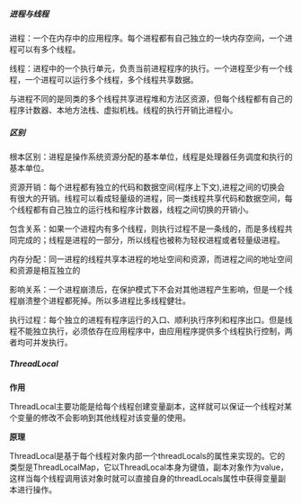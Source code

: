 ##### 进程与线程

进程：一个在内存中的应用程序。每个进程都有自己独立的一块内存空间，一个进程可以有多个线程。

线程：进程中的一个执行单元，负责当前进程程序的执行。一个进程至少有一个线程，一个进程可以运行多个线程，多个线程共享数据。

与进程不同的是同类的多个线程共享进程堆和方法区资源，但每个线程都有自己的程序计数器、本地方法栈、虚拟机栈。线程的执行开销比进程小。

##### 区别

根本区别：进程是操作系统资源分配的基本单位，线程是处理器任务调度和执行的基本单位。

资源开销：每个进程都有独立的代码和数据空间(程序上下文),进程之间的切换会有很大的开销。线程可以看成轻量级的进程，同一类线程共享代码和数据空间，每个线程都有自己独立的运行栈和程序计数器，线程之间切换的开销小。

包含关系：如果一个进程内有多个线程，则执行过程不是一条线的，而是多线程共同完成的；线程是进程的一部分，所以线程也被称为轻权进程或者轻量级进程。

内存分配：同一进程的线程共享本进程的地址空间和资源，而进程之间的地址空间和资源是相互独立的

影响关系：一个进程崩溃后，在保护模式下不会对其他进程产生影响，但是一个线程崩溃整个进程都死掉。所以多进程比多线程健壮。

执行过程：每个独立的进程有程序运行的入口、顺利执行序列和程序出口。但是线程不能独立执行，必须依存在应用程序中，由应用程序提供多个线程执行控制，两者均可并发执行。 

##### ThreadLocal

**作用**

ThreadLocal主要功能是给每个线程创建变量副本，这样就可以保证一个线程对某个变量的修改不会影响到其他线程对该变量的使用。

**原理**

ThreadLocal是基于每个线程对象内部一个threadLocals的属性来实现的。它的类型是ThreadLocalMap，它以ThreadLocal本身为键值，副本对象作为value，这样当每个线程调用该对象时就可以直接自身的threadLocals属性中获得变量副本进行操作。

